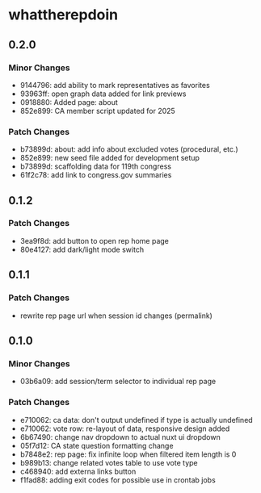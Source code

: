 # whattherepdoin

## 0.2.0

### Minor Changes

- 9144796: add ability to mark representatives as favorites
- 93963ff: open graph data added for link previews
- 0918880: Added page: about
- 852e899: CA member script updated for 2025

### Patch Changes

- b73899d: about: add info about excluded votes (procedural, etc.)
- 852e899: new seed file added for development setup
- b73899d: scaffolding data for 119th congress
- 61f2c78: add link to congress.gov summaries

## 0.1.2

### Patch Changes

- 3ea9f8d: add button to open rep home page
- 80e4127: add dark/light mode switch

## 0.1.1

### Patch Changes

- rewrite rep page url when session id changes (permalink)

## 0.1.0

### Minor Changes

- 03b6a09: add session/term selector to individual rep page

### Patch Changes

- e710062: ca data: don't output undefined if type is actually undefined
- e710062: vote row: re-layout of data, responsive design added
- 6b67490: change nav dropdown to actual nuxt ui dropdown
- 05f7d12: CA state question formatting change
- b7848e2: rep page: fix infinite loop when filtered item length is 0
- b989b13: change related votes table to use vote type
- c468940: add externa links button
- f1fad88: adding exit codes for possible use in crontab jobs
